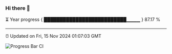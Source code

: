 ### Hi there 👋

⏳ Year progress { ██████████████████████████▁▁▁▁ } 87.17 %

---

⏰ Updated on Fri, 15 Nov 2024 01:07:03 GMT

![Progress Bar CI](https://github.com/liununu/liununu/workflows/Progress%20Bar%20CI/badge.svg)
